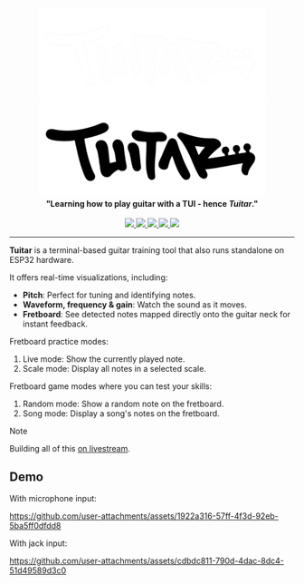 <p align="center">
    <img src="https://raw.githubusercontent.com/orhun/tuitar/refs/heads/main/assets/tuitar-logo-dark.png#gh-dark-mode-only" width="400"></a>
    <img src="https://raw.githubusercontent.com/orhun/tuitar/refs/heads/main/assets/tuitar-logo-light.png#gh-light-mode-only" width="400"></a>
    <br>
    <b>"Learning how to play guitar with a TUI - hence <em>Tuitar</em>."</b>
    <br>
    <br>
    <a href="https://github.com/orhun/tuitar/releases">
        <img src="https://img.shields.io/github/v/release/orhun/tuitar?color=000000">
    </a>
    <a href="https://crates.io/crates/tuitar/">
        <img src="https://img.shields.io/crates/v/tuitar?color=000000">
    </a>
    <a href="https://github.com/orhun/tuitar/actions?query=workflow%3A%22Continuous+Integration%22">
        <img src="https://img.shields.io/github/actions/workflow/status/orhun/tuitar/ci.yml?branch=master&color=000000&label=CI">
    </a>
    <a href="https://github.com/orhun/tuitar/blob/master/LICENSE">
        <img src="https://img.shields.io/crates/l/tuitar?color=000000">
    </a>
    <a href="https://github.com/ratatui/ratatui">
        <img src="https://ratatui.rs/built-with-ratatui/badge.svg">
    </a>
</p>

---

**Tuitar** is a terminal-based guitar training tool that also runs standalone on ESP32 hardware.

It offers real-time visualizations, including:

- **Pitch**: Perfect for tuning and identifying notes.
- **Waveform, frequency & gain**: Watch the sound as it moves.
- **Fretboard**: See detected notes mapped directly onto the guitar neck for instant feedback.

Fretboard practice modes:

1. Live mode: Show the currently played note.
2. Scale mode: Display all notes in a selected scale.

Fretboard game modes where you can test your skills:

1. Random mode: Show a random note on the fretboard.
2. Song mode: Display a song's notes on the fretboard.

> [!NOTE]
> Building all of this [on livestream](https://www.youtube.com/@orhundev/streams).

## Demo

With microphone input:

https://github.com/user-attachments/assets/1922a316-57ff-4f3d-92eb-5ba5ff0dfdd8

With jack input:

https://github.com/user-attachments/assets/cdbdc811-790d-4dac-8dc4-51d49589d3c0

